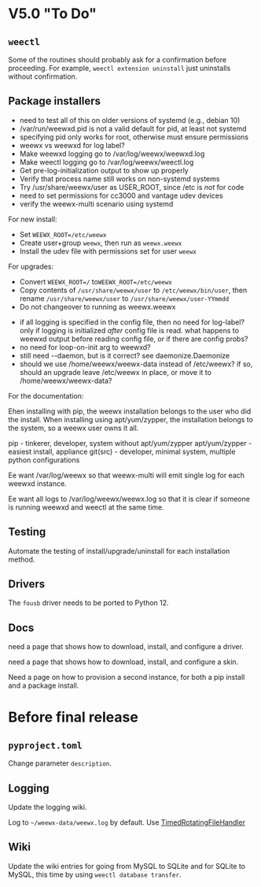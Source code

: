# V5.0 "To Do"

## `weectl`

Some of the routines should probably ask for a confirmation before proceeding.
For example, `weectl extension uninstall` just uninstalls without confirmation. 

## Package installers

- need to test all of this on older versions of systemd (e.g., debian 10)
- /var/run/weewxd.pid is not a valid default for pid, at least not systemd
- specifying pid only works for root, otherwise must ensure permissions
- weewx vs weewxd for log label?
- Make weewxd logging go to /var/log/weewx/weewxd.log
- Make weectl logging go to /var/log/weewx/weectl.log 
- Get pre-log-initialization output to show up properly
- Verify that process name still works on non-systemd systems
- Try /usr/share/weewx/user as USER_ROOT, since /etc is *not* for code
- need to set permissions for cc3000 and vantage udev devices
- verify the weewx-multi scenario using systemd

For new install:
* Set `WEEWX_ROOT=/etc/weewx`
* Create user+group `weewx`, then run as `weewx.weewx`
* Install the udev file with permissions set for user `weewx`

For upgrades:
* Convert `WEEWX_ROOT=/` to`WEEWX_ROOT=/etc/weewx`
* Copy contents of `/usr/share/weewx/user` to `/etc/weewx/bin/user`, then
rename `/usr/share/weewx/user` to `/usr/share/weewx/user-YYmmdd`
* Do not changeover to running as weewx.weewx

- if all logging is specified in the config file, then no need for log-label?
   only if logging is initialized *after* config file is read.  what happens
   to weewxd output before reading config file, or if there are config probs?
- no need for loop-on-init arg to weewxd?
- still need --daemon, but is it correct?  see daemonize.Daemonize
- should we use /home/weewx/weewx-data instead of /etc/weewx?  if so, should
   an upgrade leave /etc/weewx in place, or move it to /home/weewx/weewx-data?

For the documentation:

Ehen installing with pip, the weewx installation belongs to the user who did
the install.  When installing using apt/yum/zypper, the installation belongs
to the system, so a weewx user owns it all.

  pip - tinkerer, developer, system without apt/yum/zypper
  apt/yum/zypper - easiest install, appliance
  git(src) - developer, minimal system, multiple python configurations

Ee want /var/log/weewx so that weewx-multi will emit single log for each
weewxd instance.

Ee want all logs to /var/log/weewx/weewx.log so that it is clear if someone
is running weewxd and weectl at the same time.


## Testing

Automate the testing of install/upgrade/uninstall for each installation
method.


## Drivers

The `fousb` driver needs to be ported to Python 12.


## Docs

need a page that shows how to download, install, and configure a driver.

need a page that shows how to download, install, and configure a skin.

Need a page on how to provision a second instance, for both a pip install and a
package install.



# Before final release

## `pyproject.toml`

Change parameter `description`.

## Logging

Update the logging wiki.

Log to `~/weewx-data/weewx.log` by default. Use 
[TimedRotatingFileHandler](https://docs.python.org/3/library/logging.handlers.html#timedrotatingfilehandler)


## Wiki

Update the wiki entries for going from MySQL to SQLite and for SQLite to MySQL,
this time by using `weectl database transfer`.

